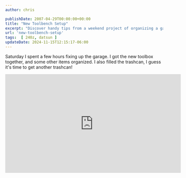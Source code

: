 ```yaml
---
author: chris

publishDate: 2007-04-29T00:00:00+00:00
title: "New Toolbench Setup"
excerpt: "Discover handy tips from a weekend project of organizing a garage, assembling a toolbox, and managing waste efficiently."
url: 'new-toolbench-setup'
tags:  [ 240z, datsun ] 
updateDate: 2024-11-15T12:15:17-06:00
---
```


Saturday I spent a few hours fixing up the garage. I got the new toolbox together, and some other items organized. I also filled the trashcan, I guess it's time to get another trashcan!

<iframe width="560" height="315" src="https://www.youtube.com/embed/Qdq2hwSSFyU?si=S_Y0LrXU9NQHKoNu" title="YouTube video player" frameborder="0" allow="accelerometer; autoplay; clipboard-write; encrypted-media; gyroscope; picture-in-picture; web-share" referrerpolicy="strict-origin-when-cross-origin" allowfullscreen></iframe>
